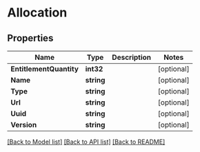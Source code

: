 # Allocation

## Properties

Name | Type | Description | Notes
------------ | ------------- | ------------- | -------------
**EntitlementQuantity** | **int32** |  | [optional] 
**Name** | **string** |  | [optional] 
**Type** | **string** |  | [optional] 
**Url** | **string** |  | [optional] 
**Uuid** | **string** |  | [optional] 
**Version** | **string** |  | [optional] 

[[Back to Model list]](../README.md#documentation-for-models) [[Back to API list]](../README.md#documentation-for-api-endpoints) [[Back to README]](../README.md)


